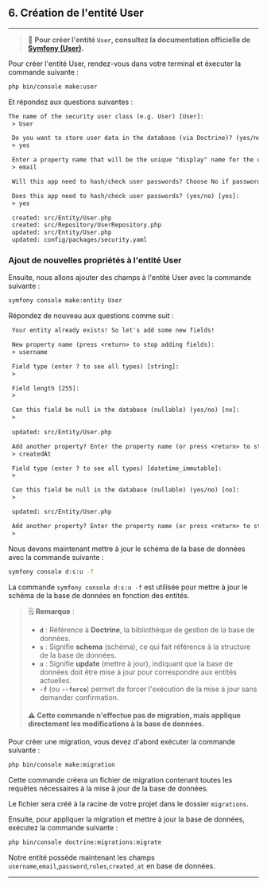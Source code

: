 ## 6. Création de l'entité User

---

> 📌 **Pour créer l'entité `User`, consultez la documentation officielle de [Symfony (User)](https://symfony.com/doc/current/security.html#the-user).**

Pour créer l'entité User, rendez-vous dans votre terminal et éxecuter la commande suivante :
````bash
php bin/console make:user
````
Et répondez aux questions suivantes :

```txt
The name of the security user class (e.g. User) [User]:
 > User

 Do you want to store user data in the database (via Doctrine)? (yes/no) [yes]:
 > yes

 Enter a property name that will be the unique "display" name for the user (e.g. email, username, uuid) [email]:
 > email

 Will this app need to hash/check user passwords? Choose No if passwords are not needed or will be checked/hashed by some other system (e.g. a single sign-on server).

 Does this app need to hash/check user passwords? (yes/no) [yes]:
 > yes

 created: src/Entity/User.php
 created: src/Repository/UserRepository.php
 updated: src/Entity/User.php
 updated: config/packages/security.yaml
```

### Ajout de nouvelles propriétés à l'entité User

Ensuite, nous allons ajouter des champs à l'entité User avec la commande suivante :

```bash
symfony console make:entity User 
```

Répondez de nouveau aux questions comme suit :

````txt
 Your entity already exists! So let's add some new fields!

 New property name (press <return> to stop adding fields):
 > username

 Field type (enter ? to see all types) [string]:
 >

 Field length [255]:
 >

 Can this field be null in the database (nullable) (yes/no) [no]:
 >
 
 updated: src/Entity/User.php

 Add another property? Enter the property name (or press <return> to stop adding fields):
 > createdAt

 Field type (enter ? to see all types) [datetime_immutable]:
 >

 Can this field be null in the database (nullable) (yes/no) [no]:
 >

 updated: src/Entity/User.php

 Add another property? Enter the property name (or press <return> to stop adding fields):
 >
````

Nous devons maintenant mettre à jour le schéma de la base de données avec la commande suivante :

```bash
symfony console d:s:u -f
```

La commande `symfony console d:s:u -f` est utilisée pour mettre à jour le schéma de la base de données en fonction des entités.

> 🗒️ **Remarque** :
> - **`d`** : Référence à **Doctrine**, la bibliothèque de gestion de la base de données.
> - **`s`** : Signifie **schema** (schéma), ce qui fait référence à la structure de la base de données.
> - **`u`** : Signifie **update** (mettre à jour), indiquant que la base de données doit être mise à jour pour correspondre aux entités actuelles.
> - **`-f`** (ou **`--force`**) permet de forcer l'exécution de la mise à jour sans demander confirmation.
> #### ⚠️ Cette commande n'effectue pas de migration, mais applique directement les modifications à la base de données.

Pour créer une migration, vous devez d'abord exécuter la commande suivante :
```bash
php bin/console make:migration
```
Cette commande créera un fichier de migration contenant toutes les requêtes nécessaires à la mise à jour de la base de données.

Le fichier sera créé à la racine de votre projet dans le dossier `migrations`.

Ensuite, pour appliquer la migration et mettre à jour la base de données, exécutez la commande suivante :

```bash
php bin/console doctrine:migrations:migrate
```

Notre entité posséde maintenant les champs `username`,`email`,`password`,`roles`,`created_at` en base de données.


---